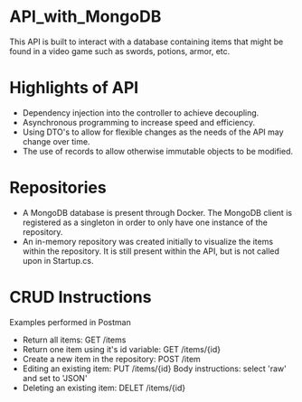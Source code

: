 # API_with_MongoDB

This API is built to interact with a database containing items that might be found in a video game such as swords, potions, armor, etc.

Highlights of API
=================
* Dependency injection into the controller to achieve decoupling.
* Asynchronous programming to increase speed and efficiency.
* Using DTO's to allow for flexible changes as the needs of the API may change over time.
* The use of records to allow otherwise immutable objects to be modified.

Repositories
=================
* A MongoDB database is present through Docker. The MongoDB client is registered as a singleton in order to only have one instance of the repository.
* An in-memory repository was created initially to visualize the items within the repository. It is still present within the API, but is not called upon in Startup.cs.

CRUD Instructions
=================
Examples performed in Postman

* Return all items: GET /items
* Return one item using it's id variable: GET /items/{id}
* Create a new item in the repository: POST /item
* Editing an existing item: PUT /items/{id}
      Body instructions: select 'raw' and set to 'JSON'
* Deleting an existing item: DELET /items/{id}

